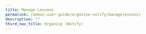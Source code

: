 ```yaml
---
title: Manage Lessons
permalink: /admin-user-guide/organise-notify/managelessons/
description: ""
third_nav_title: Organise (Notify)
---
```

